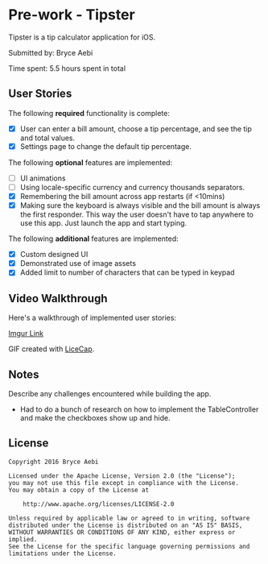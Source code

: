 # Pre-work - Tipster

Tipster is a tip calculator application for iOS.

Submitted by: Bryce Aebi

Time spent: 5.5 hours spent in total

## User Stories

The following **required** functionality is complete:

* [x] User can enter a bill amount, choose a tip percentage, and see the tip and total values.
* [x] Settings page to change the default tip percentage.

The following **optional** features are implemented:
* [ ] UI animations
* [ ] Using locale-specific currency and currency thousands separators.
* [x] Remembering the bill amount across app restarts (if <10mins)
* [x] Making sure the keyboard is always visible and the bill amount is always the first responder. This way the user doesn't have to tap anywhere to use this app. Just launch the app and start typing.

The following **additional** features are implemented:
- [x] Custom designed UI
- [x] Demonstrated use of image assets
- [x] Added limit to number of characters that can be typed in keypad

## Video Walkthrough 

Here's a walkthrough of implemented user stories:

[Imgur Link](http://imgur.com/a/k5c4M)

GIF created with [LiceCap](http://www.cockos.com/licecap/).

## Notes

Describe any challenges encountered while building the app.
- Had to do a bunch of research on how to implement the TableController and make the checkboxes show up and hide.

## License

    Copyright 2016 Bryce Aebi

    Licensed under the Apache License, Version 2.0 (the "License");
    you may not use this file except in compliance with the License.
    You may obtain a copy of the License at

        http://www.apache.org/licenses/LICENSE-2.0

    Unless required by applicable law or agreed to in writing, software
    distributed under the License is distributed on an "AS IS" BASIS,
    WITHOUT WARRANTIES OR CONDITIONS OF ANY KIND, either express or implied.
    See the License for the specific language governing permissions and
    limitations under the License.

